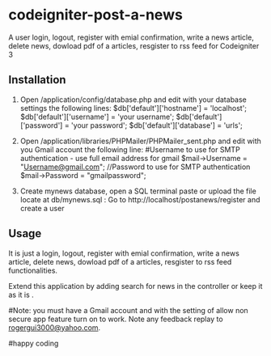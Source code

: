 # codeigniter-post-a-news
A user login, logout, register with emial confirmation, write a news article, delete news, dowload pdf of a articles, resgister to rss feed  for Codeigniter 3

## Installation
1. Open /application/config/database.php and edit with your database settings the following lines:
   $db['default']['hostname'] = 'localhost';
   $db['default']['username'] = 'your username';
   $db['default']['password'] = 'your password';
   $db['default']['database'] = 'urls';
2. Open /application/libraries/PHPMailer/PHPMailer_sent.php and edit with you Gmail account the following line:
	    #Username to use for SMTP authentication - use full email address for gmail
		$mail->Username = "Username@gmail.com";
		//Password to use for SMTP authentication
		$mail->Password = "gmailpassword";

3. Create mynews database, open a SQL terminal paste or upload the file locate at  db/mynews.sql :
Go to http://localhost/postanews/register and create a user

## Usage
It is just a  login, logout, register with emial confirmation, write a news article, delete news, dowload pdf of a articles, resgister to rss feed functionalities.

Extend this application by adding search for news in the  controller or keep it as it is .

#Note: you must have a Gmail account and with the setting of allow non secure app feature turn on to work.
Note any feedback replay to rogergui3000@yahoo.com.

#happy coding

